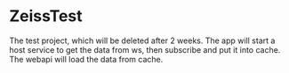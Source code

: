 # ZeissTest
The test project, which will be deleted after 2 weeks.
The app will start a host service to get the data from ws, then subscribe and put it into cache.
The webapi will load the data from cache.
